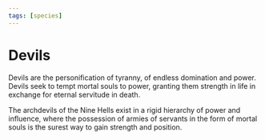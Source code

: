 ```yaml
---
tags: [species]
---
```


# Devils

Devils are the personification of tyranny, of endless domination and power. Devils seek to tempt mortal souls to power, granting them strength in life in exchange for eternal servitude in death. 

The archdevils of the Nine Hells exist in a rigid hierarchy of power and influence, where the possession of armies of servants in the form of mortal souls is the surest way to gain strength and position.